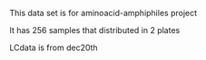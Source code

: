 This data set is for aminoacid-amphiphiles project

It has 256 samples that distributed in 2 plates

LCdata is from dec20th
